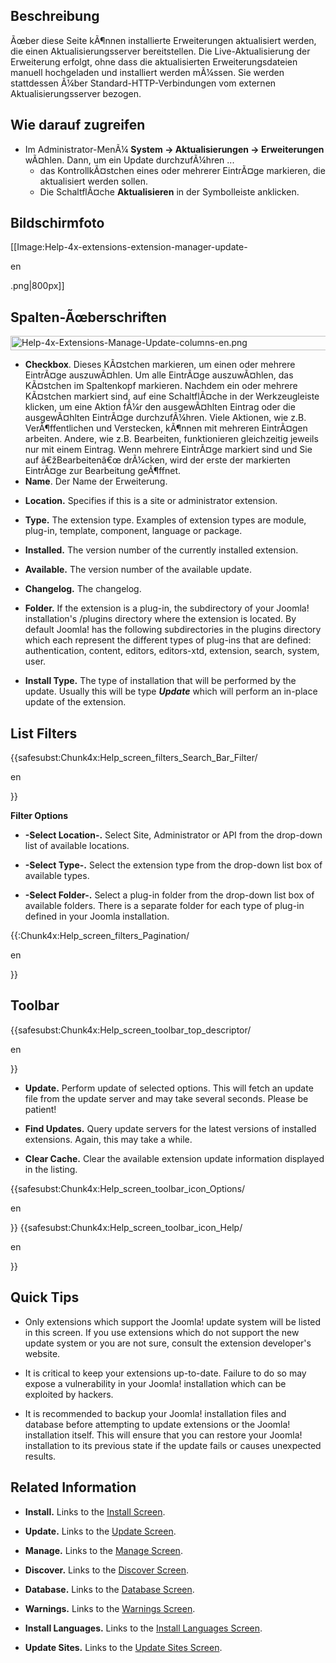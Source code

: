 <!-- Display title: Extensions: Update -->

## Beschreibung

Ãœber diese Seite kÃ¶nnen installierte Erweiterungen aktualisiert
werden, die einen Aktualisierungsserver bereitstellen. Die
Live-Aktualisierung der Erweiterung erfolgt, ohne dass die
aktualisierten Erweiterungsdateien manuell hochgeladen und installiert
werden mÃ¼ssen. Sie werden stattdessen Ã¼ber Standard-HTTP-Verbindungen
vom externen Aktualisierungsserver bezogen.

## Wie darauf zugreifen

- Im Administrator-MenÃ¼
  **System **→** Aktualisierungen **→** Erweiterungen** wÃ¤hlen. Dann,
  um ein Update durchzufÃ¼hren ...
  - das KontrollkÃ¤stchen eines oder mehrerer EintrÃ¤ge markieren, die
    aktualisiert werden sollen.
  - Die SchaltflÃ¤che **Aktualisieren** in der Symbolleiste anklicken.

## Bildschirmfoto

\[\[Image:Help-4x-extensions-extension-manager-update-

en

.png\|800px\]\]

## Spalten-Ãœberschriften

<img
src="https://docs.joomla.org/images/thumb/1/1d/Help-4x-Extensions-Manage-Update-columns-en.png/680px-Help-4x-Extensions-Manage-Update-columns-en.png"
decoding="async"
srcset="https://docs.joomla.org/images/1/1d/Help-4x-Extensions-Manage-Update-columns-en.png 1.5x"
data-file-width="871" data-file-height="29" width="680" height="23"
alt="Help-4x-Extensions-Manage-Update-columns-en.png" />

- **Checkbox**. Dieses KÃ¤stchen markieren, um einen oder mehrere
  EintrÃ¤ge auszuwÃ¤hlen. Um alle EintrÃ¤ge auszuwÃ¤hlen, das KÃ¤stchen
  im Spaltenkopf markieren. Nachdem ein oder mehrere KÃ¤stchen markiert
  sind, auf eine SchaltflÃ¤che in der Werkzeugleiste klicken, um eine
  Aktion fÃ¼r den ausgewÃ¤hlten Eintrag oder die ausgewÃ¤hlten EintrÃ¤ge
  durchzufÃ¼hren. Viele Aktionen, wie z.B. VerÃ¶ffentlichen und
  Verstecken, kÃ¶nnen mit mehreren EintrÃ¤gen arbeiten. Andere, wie z.B.
  Bearbeiten, funktionieren gleichzeitig jeweils nur mit einem Eintrag.
  Wenn mehrere EintrÃ¤ge markiert sind und Sie auf â€žBearbeitenâ€œ
  drÃ¼cken, wird der erste der markierten EintrÃ¤ge zur Bearbeitung
  geÃ¶ffnet.
- **Name**. Der Name der Erweiterung.

<!-- -->

- **Location.** Specifies if this is a site or administrator extension.

<!-- -->

- **Type.** The extension type. Examples of extension types are module,
  plug-in, template, component, language or package.

<!-- -->

- **Installed.** The version number of the currently installed
  extension.

<!-- -->

- **Available.** The version number of the available update.

<!-- -->

- **Changelog.** The changelog.

<!-- -->

- **Folder.** If the extension is a plug-in, the subdirectory of your
  Joomla! installation's /plugins directory where the extension is
  located. By default Joomla! has the following subdirectories in the
  plugins directory which each represent the different types of plug-ins
  that are defined: authentication, content, editors, editors-xtd,
  extension, search, system, user.

<!-- -->

- **Install Type.** The type of installation that will be performed by
  the update. Usually this will be type ***Update*** which will perform
  an in-place update of the extension.

## List Filters

{{safesubst:Chunk4x:Help_screen_filters_Search_Bar_Filter/

en

}}

**Filter Options**

- **-Select Location-.** Select Site, Administrator or API from the
  drop-down list of available locations.

<!-- -->

- **-Select Type-.** Select the extension type from the drop-down list
  box of available types.

<!-- -->

- **-Select Folder-.** Select a plug-in folder from the drop-down list
  box of available folders. There is a separate folder for each type of
  plug-in defined in your Joomla installation.

{{:Chunk4x:Help_screen_filters_Pagination/

en

}}

## Toolbar

{{safesubst:Chunk4x:Help_screen_toolbar_top_descriptor/

en

}}

- **Update.** Perform update of selected options. This will fetch an
  update file from the update server and may take several seconds.
  Please be patient!

<!-- -->

- **Find Updates.** Query update servers for the latest versions of
  installed extensions. Again, this may take a while.

<!-- -->

- **Clear Cache.** Clear the available extension update information
  displayed in the listing.

{{safesubst:Chunk4x:Help_screen_toolbar_icon_Options/

en

}} {{safesubst:Chunk4x:Help_screen_toolbar_icon_Help/

en

}}

## Quick Tips

- Only extensions which support the Joomla! update system will be listed
  in this screen. If you use extensions which do not support the new
  update system or you are not sure, consult the extension developer's
  website.

<!-- -->

- It is critical to keep your extensions up-to-date. Failure to do so
  may expose a vulnerability in your Joomla! installation which can be
  exploited by hackers.

<!-- -->

- It is recommended to backup your Joomla! installation files and
  database before attempting to update extensions or the Joomla!
  installation itself. This will ensure that you can restore your
  Joomla! installation to its previous state if the update fails or
  causes unexpected results.

## Related Information

- **Install.** Links to the [Install
  Screen](https://docs.joomla.org/Help4.x:Extensions:_Install/en "Help4.x:Extensions: Install/en").

<!-- -->

- **Update.** Links to the [Update
  Screen](https://docs.joomla.org/Help4.x:Extensions:_Update/en "Help4.x:Extensions: Update/en").

<!-- -->

- **Manage.** Links to the [Manage
  Screen](https://docs.joomla.org/Help4.x:Extensions:_Manage/en "Help4.x:Extensions: Manage/en").

<!-- -->

- **Discover.** Links to the [Discover
  Screen](https://docs.joomla.org/Help4.x:Extensions:_Discover/en "Help4.x:Extensions: Discover/en").

<!-- -->

- **Database.** Links to the [Database
  Screen](https://docs.joomla.org/Help4.x:Information:_Database/en "Help4.x:Information: Database/en").

<!-- -->

- **Warnings.** Links to the [Warnings
  Screen](https://docs.joomla.org/Help4.x:Information:_Warnings/en "Help4.x:Information: Warnings/en").

<!-- -->

- **Install Languages.** Links to the [Install Languages
  Screen](https://docs.joomla.org/Help4.x:Extensions_Extension_Manager_Languages/en "Help4.x:Extensions Extension Manager Languages/en").

<!-- -->

- **Update Sites.** Links to the <a
  href="https://docs.joomla.org/index.php?title=Help4.x:Extensions_Extension_Manager_Update_Sites/en&amp;action=edit&amp;redlink=1"
  class="new"
  title="Help4.x:Extensions Extension Manager Update Sites/en (page does not exist)">Update
  Sites Screen</a>.
